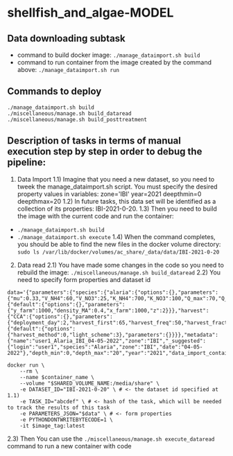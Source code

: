# shellfish_and_algae-MODEL

## Data downloading subtask 
- command to build docker image: `./manage_dataimport.sh build`
- command to run container from the image created by the command above: `./manage_dataimport.sh run`


## Commands to deploy
```
./manage_dataimport.sh build
./miscellaneous/manage.sh build_dataread
./miscellaneous/manage.sh build_posttreatment
```

## Description of tasks in terms of manual execution step by step in order to debug the pipeline:

1) Data Import
1.1) Imagine that you need a new dataset, so you need to tweek the manage_dataimport.sh script.
You must specify the desired property values in variables:
	zone='IBI'
	year=2021
	deepthmin=0
	deepthmax=20
1.2) In future tasks, this data set will be identified as a collection of its properties: IBI-2021-0-20. 
1.3) Then you need to build the image with the current code and run the container:
- `./manage_dataimport.sh build`
- `./manage_dataimport.sh execute`
1.4) When the command completes, you should be able to find the new files in the docker volume directory:
`sudo ls /var/lib/docker/volumes/ac_share/_data/data/IBI-2021-0-20`
	
2) Data read
2.1) You have made some changes in the code so you need to rebuild the image:
`./miscellaneous/manage.sh build_dataread`
2.2) You need to specify form properties and dataset id
``` SH
data='{"parameters":{"species":{"alaria":{"options":{},"parameters":{"mu":0.33,"V_NH4":60,"V_NO3":25,"K_NH4":700,"K_NO3":100,"Q_max":70,"Q_min":14,"N_to_P":12,"K_c":7,"T_O":12,"T_min":1,"T_max":25,"I_s":277,"a_cs":0.00036,"d_m":0.003,"h_MA":0.4,"w_MA":0.2,"r_L":0.2,"r_N":0.1}}},"farm":{"default":{"options":{},"parameters":{"y_farm":1000,"density_MA":0.4,"x_farm":1000,"z":2}}},"harvest":{"CCA":{"options":{},"parameters":{"deployment_day":2,"harvest_first":65,"harvest_freq":50,"harvest_fraction":0.75,"deployment_Nf":10000}}},"run":{"default":{"options":{"harvest_method":0,"light_scheme":3},"parameters":{}}}},"metadata":{"name":"user1_Alaria_IBI_04-05-2022","zone":"IBI","_suggested":{"login":"user1","species":"Alaria","zone":"IBI","date":"04-05-2022"},"depth_min":0,"depth_max":"20","year":"2021","data_import_container":"8496183ebd"}}'

docker run \
    --rm \
    --name $container_name \
    --volume "$SHARED_VOLUME_NAME:/media/share" \
    -e DATASET_ID="IBI-2021-0-20" \ # <- the dataset id specified at 1.1)
    -e TASK_ID="abcdef" \ # <- hash of the task, which will be needed to track the results of this task
    -e PARAMETERS_JSON="$data" \ # <- form properties
    -e PYTHONDONTWRITEBYTECODE=1 \
    -it $image_tag:latest
```	
2.3) Then You can use the `./miscellaneous/manage.sh execute_dataread` command to run a new container with code

